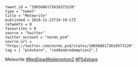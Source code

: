 ```
tweet_id = "1065686173610373120"
type = "tweet"
title = "Meteorite"
published = 2018-11-22T19:19:17Z
retweets = 0
favourites = 0
source = "twitter"
twitter_account = "norms_ps4"
source_url = "https://twitter.com/norms_ps4/status/1065686173610373120"
tag = [ "ps4share", "reddeadredemption2",]
```

Meteorite [#RedDeadRedemption2](/tags/reddeadredemption2/) [#PS4share](/tags/ps4share/)

<p class='image'><img src='http://mnf.m17s.net/2018/11/22/DsoT7MDUwAAJxWk.jpg' alt=''></p>

